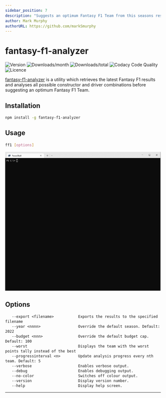 ```yaml
---
sidebar_position: 7
description: "Suggests an optimum Fantasy F1 Team from this seasons results"
author: Mark Murphy
authorURL: https://github.com/markSmurphy
---
```


# fantasy-f1-analyzer

![Version](https://img.shields.io/npm/v/fantasy-f1-analyzer.svg?label=version&style=plastic)
![Downloads/month](https://img.shields.io/npm/dm/fantasy-f1-analyzer.svg?style=plastic)
![Downloads/total](https://img.shields.io/npm/dt/fantasy-f1-analyzer?label=downloads%20%28total%29&style=plastic)
![Codacy Code Quality](https://img.shields.io/codacy/grade/e77d8079c8424bb6abcc0ef1309a8a5c?style=plastic)
![Licence](https://img.shields.io/npm/l/fantasy-f1-analyzer.svg?style=plastic)

[fantasy-f1-analyzer](https://github.com/MarkSMurphy/fantasy-f1-analyzer#readme) is a utility which retrieves the latest Fantasy F1 results and analyses all possible constructor and driver combinations before suggesting an optimum Fantasy F1 Team.

## Installation

```bash
npm install -g fantasy-f1-analyzer
```

## Usage

```bash
ff1 [options]
```

![fantasy-f1-analyzer screenshot recording](./img/screenshot-ff1.gif)

## Options

```text
   --export <filename>           Exports the results to the specified filename
   --year <nnnn>                 Override the default season. Default: 2022
   --budget <nnn>                Override the default budget cap. Default: 100
   --worst                       Displays the team with the worst points tally instead of the best
   --progressinterval <n>        Update analysis progress every nth team. Default: 5
   --verbose                     Enables verbose output.
   --debug                       Enables debugging output.
   --no-color                    Switches off colour output.
   --version                     Display version number.
   --help                        Display help screen.
```

---
